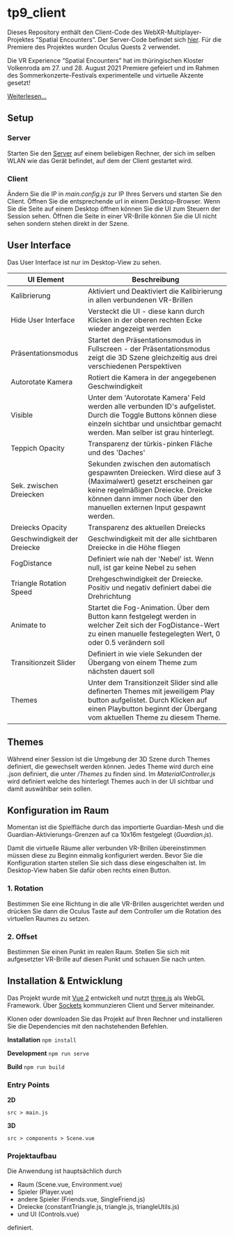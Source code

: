 # tp9_client
Dieses Repository enthält den Client-Code des WebXR-Multiplayer-Projektes “Spatial Encounters”. Der Server-Code befindet  sich [hier](https://github.com/digitaldthg/tp9_webserver). Für die Premiere des Projektes wurden Oculus Quests 2 verwendet.

Die VR Experience “Spatial Encounters” hat im thüringischen Kloster Volkenroda am 27. und 28. August 2021 Premiere gefeiert und im Rahmen des Sommerkonzerte-Festivals  experimentelle und virtuelle Akzente gesetzt!

[Weiterlesen...](https://digital.dthg.de/spatial-encounters-sommerkonzerte-volkenroda/)

## Setup

### Server
Starten Sie den [Server](https://github.com/digitaldthg/tp9_webserver) auf einem beliebigen Rechner, der sich im selben WLAN wie das Gerät befindet, auf dem der Client gestartet wird. 

### Client
Ändern Sie die IP in <em>main.config.js</em> zur IP Ihres Servers und starten Sie den Client. Öffnen Sie die entsprechende url in einem Desktop-Browser. Wenn Sie die Seite auf einem Desktop öffnen können Sie die UI zum Steuern der Session sehen. Öffnen die Seite in einer VR-Brille können Sie die UI nicht sehen sondern stehen direkt in der Szene. 

## User Interface
Das User Interface ist nur im Desktop-View zu sehen.

| UI Element          | Beschreibung |
|---------------------|-------------------------------------------------------------------------------------------------------------------------------------------|
| Kalibrierung        | Aktiviert und Deaktiviert die Kalibirierung in allen verbundenen VR-Brillen                                                               | 
| Hide User Interface | Versteckt die UI - diese kann durch Klicken in der oberen rechten Ecke wieder angezeigt werden                                            |
| Präsentationsmodus  | Startet den Präsentationsmodus in Fullscreen - der Präsentationsmodus zeigt die 3D Szene gleichzeitig aus drei verschiedenen Perspektiven | 
| Autorotate Kamera | Rotiert die Kamera in der angegebenen Geschwindigkeit | 
| Visible | Unter dem 'Autorotate Kamera' Feld werden alle verbunden ID's aufgelistet. Durch die Toggle Buttons können diese einzeln sichtbar und unsichtbar gemacht werden. Man selber ist grau hinterlegt. |
| Teppich Opacity | Transparenz der türkis-pinken Fläche und des 'Daches' |
| Sek. zwischen Dreiecken | Sekunden zwischen den automatisch gespawnten Dreiecken. Wird diese auf 3 (Maximalwert) gesetzt erscheinen gar keine regelmäßigen Dreiecke. Dreicke können dann immer noch über den manuellen externen Input gespawnt werden. |
| Dreiecks Opacity | Transparenz des aktuellen Dreiecks |
| Geschwindigkeit der Dreiecke | Geschwindigkeit mit der alle sichtbaren Dreiecke in die Höhe fliegen|
| FogDistance | Definiert wie nah der 'Nebel' ist. Wenn null, ist gar keine Nebel zu sehen|
| Triangle Rotation Speed | Drehgeschwindigkeit der Dreiecke. Positiv und negativ definiert dabei die Drehrichtung |
| Animate to | Startet die Fog-Animation. Über dem Button kann festgelegt werden in welcher Zeit sich der FogDistance-Wert zu einen manuelle festegelegten Wert, 0 oder 0.5 verändern soll|
| Transitionzeit Slider | Definiert in wie viele Sekunden der Übergang von einem Theme zum nächsten dauert soll |
| Themes | Unter dem Transitionzeit Slider sind alle definerten Themes mit jeweiligem Play button aufgelistet. Durch Klicken auf einen Playbutton beginnt der Übergang vom aktuellen Theme zu diesem Theme.|
 
## Themes

Während einer Session ist die Umgebung der 3D Szene durch Themes definiert, die gewechselt werden können. Jedes Theme wird durch eine .json definiert, die unter <em>/Themes</em> zu finden sind. Im <em>MaterialController.js</em> wird definiert welche des hinterlegt Themes auch in der UI sichtbar und damit auswählbar sein sollen.

## Konfiguration im Raum
Momentan ist die Spielfläche durch das importierte Guardian-Mesh und die Guardian-Aktivierungs-Grenzen auf ca 10x16m festgelegt (<em>Guardian.js</em>). 

Damit die virtuelle Räume aller verbunden VR-Brillen übereinstimmen müssen diese zu Beginn einmalig konfiguriert werden. Bevor Sie die Konfiguration starten stellen Sie sich dass diese eingeschalten ist. Im Desktop-View haben Sie dafür oben rechts einen Button. 

### 1. Rotation
Bestimmen Sie eine Richtung in die alle VR-Brillen ausgerichtet werden und drücken Sie dann die Oculus Taste auf dem Controller um die Rotation des virtuellen Raumes zu setzen. 

### 2. Offset
Bestimmen Sie einen Punkt im realen Raum. Stellen Sie sich mit aufgesetzter VR-Brille auf diesen Punkt und schauen Sie nach unten.

## Installation & Entwicklung
Das Projekt wurde mit [Vue 2](https://vuejs.org/) entwickelt und nutzt [three.js](https://threejs.org/) als WebGL Framework. Über [Sockets](https://www.npmjs.com/package/vue-socket.io) kommunzieren Client und Server miteinander. 

Klonen oder downloaden Sie das Projekt auf Ihren Rechner und installieren Sie die Dependencies mit den nachstehenden Befehlen. 

**Installation** `npm install`

**Development** `npm run serve`

**Build** `npm run build`

### Entry Points
**2D**

`src > main.js`

**3D**

`src > components > Scene.vue`

### Projektaufbau
Die Anwendung ist hauptsächlich durch 
- Raum (Scene.vue, Environment.vue)
- Spieler (Player.vue)
- andere Spieler (Friends.vue, SingleFriend.js)
- Dreiecke (constantTriangle.js, triangle.js, triangleUtils.js) 
- und UI (Controls.vue)

definiert. 





